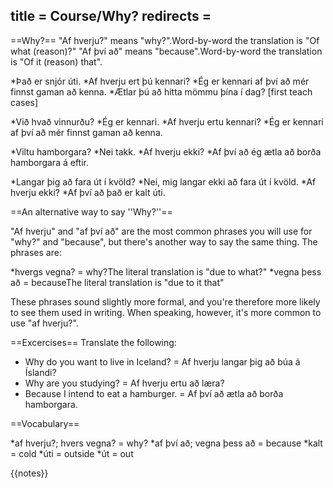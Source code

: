 title = Course/Why?
redirects =
---


==Why?==
"Af hverju?" means "why?".<ref>Word-by-word the translation is "Of what (reason)?"</ref> "Af því að" means "because".<ref>Word-by-word the translation is "Of it (reason) that".</ref>

*Það er snjór úti.
*Af hverju ert þú kennari?
*Ég er kennari af því að mér finnst gaman að kenna.
*Ætlar þú að hitta mömmu þína í dag? [first teach cases]

*Við hvað vinnurðu?
*Ég er kennari.
*Af hverju ertu kennari?
*Ég er kennari af því að mér finnst gaman að kenna.

*Viltu hamborgara?
*Nei takk.
*Af hverju ekki?
*Af því að ég ætla að borða hamborgara á eftir.<br />

*Langar þig að fara út í kvöld?
*Nei, mig langar ekki að fara út í kvöld.
*Af hverju ekki?
*Af því að það er kalt úti.

==An alternative way to say ''Why?''==

"Af hverju" and "af því að" are the most common phrases you will use for "why?" and "because", but there's another way to say the same thing. The phrases are: 

*hvergs vegna? = why?<ref>The literal translation is "due to what?"</ref>
*vegna þess að = because<ref>The literal translation is "due to it that"</ref>

These phrases sound slightly more formal, and you're therefore more likely to see them used in writing. When speaking, however, it's more common to use "af hverju?".

==Excercises==
Translate the following:

* Why do you want to live in Iceland? = Af hverju langar þig að búa á Íslandi?
* Why are you studying? = Af hverju ertu að læra?
* Because I intend to eat a hamburger. = Af því að ætla að borða hamborgara.

==Vocabulary==

*af hverju?; hvers vegna? = why?
*af því að; vegna þess að = because
*kalt = cold
*úti = outside
*út = out

{{notes}}